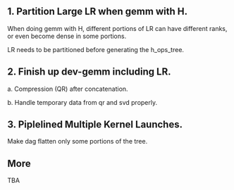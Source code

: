 ## 1. Partition Large LR when gemm with H.

When doing gemm with H, different portions of LR can have different ranks, or even become dense in some portions.

LR needs to be partitioned before generating the h_ops_tree.

## 2. Finish up dev-gemm including LR.

a. Compression (QR) after concatenation.

b. Handle temporary data from qr and svd properly.

## 3. Piplelined Multiple Kernel Launches.

Make dag flatten only some portions of the tree.

## More

TBA
